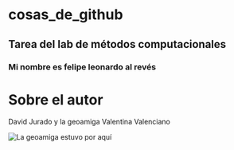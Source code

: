# cosas_de_github
## Tarea del lab de métodos computacionales
### Mi nombre es felipe leonardo al revés

# Sobre el autor
David Jurado y la geoamiga Valentina Valenciano

![La geoamiga estuvo por aquí](https://www.ugr.es/~velilla/imagenes/Atlas-No_silicatos/calcite.JPG)
